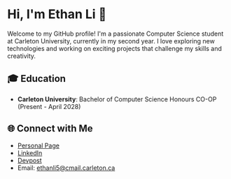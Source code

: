 # Hi, I'm Ethan Li 👋

Welcome to my GitHub profile! I'm a passionate Computer Science student at Carleton University, currently in my second year. I love exploring new technologies and working on exciting projects that challenge my skills and creativity.


## 🎓 Education

- **Carleton University**: Bachelor of Computer Science Honours CO-OP (Present - April 2028)

## 🌐 Connect with Me

- [Personal Page](#)
- [LinkedIn](#)
- [Devpost](#)
- Email: ethanli5@cmail.carleton.ca
